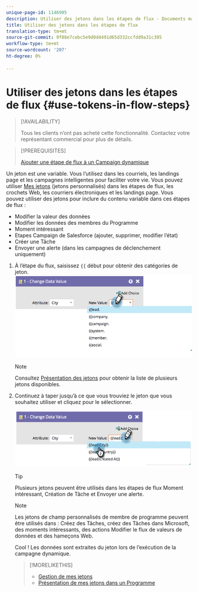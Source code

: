 ```yaml
---
unique-page-id: 1146995
description: Utiliser des jetons dans les étapes de flux - Documents marketing - Documentation du produit
title: Utiliser des jetons dans les étapes de flux
translation-type: tm+mt
source-git-commit: 9f88e7cebc5e9d0d4491d65d332ccfdd9a31c395
workflow-type: tm+mt
source-wordcount: '207'
ht-degree: 0%

---
```



# Utiliser des jetons dans les étapes de flux {#use-tokens-in-flow-steps}

>[!AVAILABILITY]
>
>Tous les clients n’ont pas acheté cette fonctionnalité. Contactez votre représentant commercial pour plus de détails.

>[!PREREQUISITES]
>
>[Ajouter une étape de flux à un Campaign dynamique](/help/marketo/product-docs/core-marketo-concepts/smart-campaigns/flow-actions/add-a-flow-step-to-a-smart-campaign.md)

Un jeton est une variable. Vous l’utilisez dans les courriels, les landings page et les campagnes intelligentes pour faciliter votre vie. Vous pouvez utiliser [Mes jetons](/help/marketo/product-docs/core-marketo-concepts/programs/tokens/understanding-my-tokens-in-a-program.md) (jetons personnalisés) dans les étapes de flux, les crochets Web, les courriers électroniques et les landings page. Vous pouvez utiliser des jetons pour inclure du contenu variable dans ces étapes de flux :

* Modifier la valeur des données
* Modifier les données des membres du Programme
* Moment intéressant
* Etapes Campaign de Salesforce (ajouter, supprimer, modifier l’état)
* Créer une Tâche
* Envoyer une alerte (dans les campagnes de déclenchement uniquement)

1. À l’étape du flux, saisissez `{{` début pour obtenir des catégories de jeton. ![](assets/image2014-9-22-14-3a3-3a17.png)

   >[!NOTE]
   >
   >Consultez [Présentation des jetons](/help/marketo/product-docs/demand-generation/landing-pages/personalizing-landing-pages/tokens-overview.md) pour obtenir la liste de plusieurs jetons disponibles.

1. Continuez à taper jusqu’à ce que vous trouviez le jeton que vous souhaitez utiliser et cliquez pour le sélectionner.

   ![](assets/image2014-9-22-14-3a3-3a48.png)

   >[!TIP]
   >
   >Plusieurs jetons peuvent être utilisés dans les étapes de flux Moment intéressant, Création de Tâche et Envoyer une alerte.

   >[!NOTE]
   >
   >Les jetons de champ personnalisés de membre de programme peuvent être utilisés dans : Créez des Tâches, créez des Tâches dans Microsoft, des moments intéressants, des actions Modifier le flux de valeurs de données et des hameçons Web.

   Cool ! Les données sont extraites du jeton lors de l’exécution de la campagne dynamique.

   >[!MORELIKETHIS]
   >
   >* [Gestion de mes jetons](/help/marketo/product-docs/core-marketo-concepts/programs/tokens/managing-my-tokens.md)
   >* [Présentation de mes jetons dans un Programme](/help/marketo/product-docs/core-marketo-concepts/programs/tokens/understanding-my-tokens-in-a-program.md)

